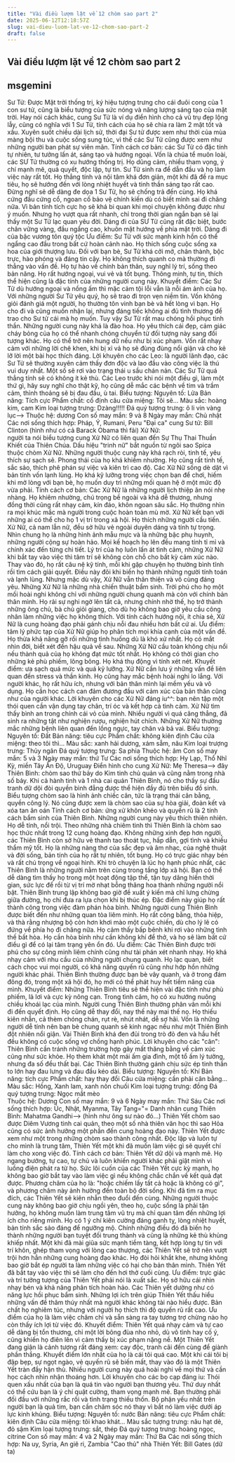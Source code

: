 ```yaml
---
title: "Vài điều lượm lặt về 12 chòm sao part 2"
date: 2025-06-12T12:18:57Z
slug: vai-dieu-luom-lat-ve-12-chom-sao-part-2
draft: false
---
```


## Vài điều lượm lặt về 12 chòm sao part 2

## msgemini

Sư Tử: 
Được Mặt trời thống trị, ký hiệu tượng trưng cho cái đuôi cong của 1 con sư tử, cũng là biểu tượng của sức nóng và năng lượng sáng tạo của mặt trời. Hay nói cách khác, cung Sư Tử là ví dụ điển hình cho cả vũ trụ đẹp lộng lẫy, cũng có nghĩa với 1 Sư Tử, tính cách của họ sẽ chia ra làm 2 mặt tốt và xấu.
Xuyên suốt chiều dài lịch sử, thời đại Sư tử được xem như thời của mùa màng bội thu và cuộc sống sung túc, vì thế các Sư Tử cũng được xem như những người ban phát sự viên mãn.
Tính cách cơ bản: các Sư Tử có đặc tính tự nhiên, tư tưởng lấn át, sáng tạo và hướng ngoại. Vốn là chúa tể muôn loài, các SƯ Tử thường có xu hướng thống trị. Họ dũng cảm, nhiều tham vọng, ý chí mạnh mẽ, quả quyết, độc lập, tự tin. 
Sư Tử sinh ra để dẫn đầu và họ làm việc này rất tốt. Họ thẳng tính và nội tâm khá đơn giản, một khi đã đề ra mục tiêu, họ sẽ hướng đến với lòng nhiệt huyết và tinh thần sáng tạo rất cao. 
Đừng nghĩ sẽ dễ dàng đe dọa 1 Sư Tử, họ sẽ chống trả đến cùng. Họ khá cứng đầu cứng cổ, ngoan cố bảo vệ chính kiến dù có biết mình sai đi chăng nữa. Vì bản tính tích cực họ sẽ khá bi quan khi mọi chuyện không được như ý muốn. Nhưng họ vượt qua rất nhanh, chỉ trong thời gian ngắn bạn sẽ lại thấy một Sư Tử lạc quan yêu đời. Dáng đi của SƯ Tử cũng rất đặc biệt, bước chân vững vàng, đầu ngẩng cao, khuôn mặt hướng về phía mặt trời. Dáng đi của bậc vương tôn quý tộc
Ưu điểm: Sư Tử với sức mạnh kinh hồn có thể ngẩng cao đầu trong bất cứ hoàn cảnh nào. Họ thích sống cuộc sống xa hoa của giới thượng lưu. Đối với bạn bè, Sư Tử khá cởi mở, chân thành, bộc trực, hào phóng và đáng tin cậy.
Họ không thích quanh co mà thường đi thẳng vào vấn đề. Họ tự hào về chính bản thân, suy nghĩ lý trí, sống theo bản năng. Họ rất hướng ngoại, vui vẻ và tốt bụng. Thông minh, tự tin, thích thể hiện cũng là đặc tính của những người cung này.
Khuyết điểm: Các Sư Tử dù hướng ngoại và nồng ấm thì mặc cảm tội lỗi vẫn là nỗi ám ảnh của họ. Với những người Sư Tử yêu quý, họ sẽ trao đi trọn vẹn niềm tin. Vốn không giỏi đánh giá một người, họ thường tôn vinh bạn bè và hết lòng vì bạn. Họ cho đi và cũng muốn nhận lại, nhưng đáng tiếc không ai đủ tình thương để trao cho Sư tử cái mà họ muốn.
Tuy vậy Sư Tử rất mau chóng hồi phục tinh thần. Những người cung này khá là đào hoa. Họ yêu thích cái đẹp, cảm giác cháy bỏng của họ có thể nhanh chóng chuyển từ đối tượng này sang đối tượng khác. Họ có thể trở nên hung dữ nếu như bị xúc phạm. Vốn rất nhạy cảm với những lời chê khen, khi bị xỉ vả họ sẽ đùng đùng nổi giận và cho kẻ lỡ lời một bài học thích đáng.
Lời khuyên cho các Leo: là người lãnh đạo, các Sư Tử sẽ thường xuyên cảm thấy đơn độc và lao đầu vào công việc là thú vui duy nhất. Một số sẽ rơi vào trạng thái u sầu chán nản. Các Sư Tử quá thẳng tính sẽ có không ít kẻ thù. Các Leo trước khi nói một điều gì, làm một thứ gì, hãy suy nghĩ cho thật kỹ, họ cũng dễ mắc các bệnh về tim và trầm cảm, thỉnh thoảng sẽ bị đau đầu, ù tai.
Biểu tượng: 
Nguyên tố: Lửa
Bản năng: Tích cực 
Phẩm chất: cố định
câu cửa miệng: Tôi sẽ...
Màu sắc: hoàng kim, cam
Kim loại tượng trưng: Dzàng!!!!! 
Đá quý tượng trưng: ô li vin vàng lục-->
Thuộc hệ: dương 
Con số may mắn: 9 và 8
Ngày may mắn: Chủ nhật
Các nơi sống thích hợp: Pháp, Ý, Rumani, Peru
"Đại ca" cung Sư tử: Bill Clinton (hình như có cả Barack Obama thì fải)
Xử Nữ:  
người ta nói biểu tượng cung Xử Nữ có liên quan đến Sự Thụ Thai Thuần Khiết của Thiên Chúa. Dấu hiệu "trinh nữ" bắt nguồn từ ngôi sao Spica thuộc chòm Xử Nữ. Những người thuộc cung này khá rạch ròi, tinh tế, yêu thích sự sạch sẽ. Phong thái của họ khá khiềm nhường. Họ cũng rất tinh tế, sắc sảo, thích phê phán sự việc và kiên trì cao độ. Các Xữ Nữ sống dè dặt vì bản tính vốn lạnh lùng. Họ khá kỹ lưỡng trong việc chọn bạn để chơi, hiếm khi mở lòng với bạn bè, họ muốn duy trì những mối quan hệ ở một mức độ vừa phải. 
Tính cách cơ bản: Các Xử Nữ là những người lịch thiệp ăn nói nhẹ nhàng. Họ khiêm nhường, chú trọng bề ngoài và khá dễ thương, nhưng đồng thời cũng rất nhạy cảm, kín đáo, khôn ngoan sâu sắc. Họ thường nhìn ra mọi khúc mắc mà người trong cuộc hoàn toàn mù mờ. Xử Nữ kết bạn với những ai có thể cho họ 1 vị trí trong xã hội. Họ thích những người cầu tiến. 
Xử Nữ, cả nam lẫn nữ, đều sở hữu vẻ ngoài duyên dáng và tính tự trọng. Nhìn chung họ là những hình ảnh mẫu mực và là những bậc phụ huynh, những người cộng sự hoàn hảo. Mọi kế hoạch họ lên đều mang tính tỉ mỉ và chính xác đến từng chi tiết. 
Lý trí của họ luôn lấn át tình cảm, những Xử Nữ khi bắt tay vào việc thì tâm trí sẽ không còn chỗ cho bất kỳ cảm xúc nào. Thay vào đó, họ rất câu nệ kỹ tính, mỗi khi gặp chuyện họ thường bình tĩnh rồi tìm cách giải quyết. Điều này đôi khi biến họ thành những người tính toán và lạnh lùng. Nhưng mặc dù vậy, Xử Nữ vẫn thân thiện và vô cùng đáng yêu. 
Những Xử Nữ là những nhà chiến thuật bẩm sinh. Trời phú cho họ một mối hoài nghi không chỉ với những người chung quanh mà còn với chính bản thân mình. Họ rải sự nghi ngờ lên tất cả, nhưng chính nhờ thế, họ trở thành những ông chủ, bà chủ giỏi giang, cho dù họ không bao giờ yêu cầu công nhân làm những việc họ không thích. Với tính cách hướng nội, ít chia sẻ, Xử Nữ là cung hoàng đạo phải gánh chịu nỗi đau nhiều hơn bất cứ ai. 
Ưu điểm: tâm lý phức tạp của Xử Nữ giúp họ phân tích mọi khía cạnh của một vấn đề. Họ thừa khả năng gỡ rối những tình huống dù là khó xử nhất. Họ có mắt nhìn đời, biết xét đến hậu quả về sau. Những Xử Nữ cầu toàn không chịu nổi nếu thành quả của họ không đạt mức tốt nhất. Họ không có thời gian cho những kẻ phù phiếm, lông bông. Họ khá thụ động vì tính xét nét. 
Khuyết điểm: ưa sạch quá mức và quá kỹ lưỡng. Xử Nữ cần lưu ý những vấn đề liên quan đến stress và thần kinh. Họ cũng hay mắc bệnh hoài nghi lo lắng. Với người khác, họ rất hữu ích, nhưng với bản thân mình lại mềm yếu và vô dụng. Họ cần học cách can đảm đương đầu với cảm xúc của bản thân cũng như của người khác. 
Lời khuyên cho các Xử Nữ đáng iu^^: bạn nên tập một thói quen cần vận dụng tay chân, trí óc và kết hợp cả tình cảm. Xử Nữ tìm thấy bình an trong chính cái vỏ của mình. Nhiều người vì quá căng thẳng, đã sinh ra những tật như nghiện rượu, nghiện hút chích. Những Xử Nữ thường mắc những bệnh liên quan đến lồng ngực, tay chân và bả vai. 
Biểu tượng: 
Nguyên tố: Đất 
Bản năng: tiêu cực 
Phẩm chất: không kiên định 
Câu cửa miệng: theo tôi thì... 
Màu sắc: xanh hải dương, xám sẫm, nâu 
Kim loại trượng trưng: Thủy ngân 
Đá quý tượng trưng: Sa phia 
Thuộc hệ: âm 
Con số may mắn: 5 và 3 
Ngày may mắn: thứ Tư 
Các nơi sống thích hợp: Hy Lạp, Thổ Nhĩ Kỳ, miền Tây Ấn Độ, Uruguay 
Điển hình cho cung Xử Nữ: Mẹ Theresa--> đây   
Thiên Bình: chòm sao thứ bảy do Kim tinh chủ quản và cũng nằm trong nhà số bảy. Khi cả hành tinh và 1 nhà cai quản Thiên Bình, nó cho thấy sự đấu tranh dữ dội đòi quyền bình đẳng được thể hiện đầy đủ trên biểu đồ sinh. 
Biểu tượng chòm sao là hình ảnh chiếc cân, tức là trạng thái cân bằng, quyền công lý. Nó cũng được xem là chòm sao của sự hòa giải, đoàn kết và xóa tan ân oán 
Tính cách cơ bản: ứng xử khôn khéo và quyến rũ là 2 tính cách bẩm sinh của Thiên Bình. Những người cung này yêu thích thiên nhiên. Họ dễ tính, nổi trội. Theo những nhà chiêm tinh thì Thiên Bình là chòm sao học thức nhất trong 12 cung hoàng đạo. Không những xinh đẹp hơn người, các Thiên Bình còn sở hữu vẻ thanh tao thoát tục, hấp dẫn, gợi tình và khiếu thẩm mỹ tốt. 
Họ là những nàng thơ của sắc đẹp và âm nhạc, của nghệ thuật và đời sống, bản tính của họ rất tự nhiên, tốt bụng. Họ có trực giác nhạy bén và rất chú trọng về ngoại hình. Khi trò chuyện là lúc họ hạnh phúc nhất, các Thiên Bình là những người nằm trên cùng trong tầng lớp xã hội. Bạn có thể dễ dàng tìm thấy họ trong một hoạt động tập thể, tận tụy dâng hiến thời gian, sức lực để rồi từ vị trí mờ nhạt bỗng thăng hoa thành những người nổi bật. Thiên Bình trung lập không bao giờ đề xuất ý kiến mà chĩ lưng chừng giữa đường, họ chỉ đưa ra lựa chọn khi bị thúc ép. Đặc điểm này giúp họ rất thành công trong việc đàm phán hòa bình. 
Những người cung Thiên Bình được biết đến như những quan tòa liêm minh. Họ rất công bằng, thỏa hiệp, và thà rằng nhượng bộ còn hơn khơi mào một cuộc chiến, dù cho lý lẽ có đứng về phía họ đi chăng nữa. Họ cảm thấy bấp bênh khi rơi vào những tình thế bất hòa. Họ cần hòa bình như cần không khí để thở, và họ sẽ làm bất cứ điều gì để có lại tâm trạng yên ổn đó.
Ưu điểm: Các Thiên Bình được trời phú cho sự công minh liêm chính cũng như tài phán xét nhanh nhạy. Họ khá nhạy cảm với nhu cầu của những người chung quanh. Họ lạc quan, biết cách chọc vui mọi người, có khả năng quyến rũ cũng như hớp hồn những người khác phái. Thiên Bình thường được bạn bè vây quanh, và ở trong đám đông đó, trong một xã hội đó, họ mới có thể phát huy hết tiềm năng của mình. 
Khuyết điểm: Những Thiên Bình tiêu sẽ thể hiện vài đặc tính như phù phiếm, lả lơi và cực kỳ nông cạn. Trong tình cảm, họ có xu hướng nuông chiều khoái lạc của mình. 
Người cung Thiên Bình thường phân vân mỗi khi đi đến quyết định. Họ cũng dễ thay đổi, nay thế này mai thế nọ. Họ thiếu kiên nhẫn, cả thèm chóng chán, rụt rè, nhút nhát, dễ sợ hãi. Vốn là những người dễ tính nên bạn bè chung quanh sẽ kinh ngạc nếu như một Thiên Bình đột nhiên nổi giận. Vài Thiên Bình khá đen đủi trong trò đỏ đen và hầu hết đều không có cuộc sống vợ chồng hạnh phúc. 
Lời khuyên cho các "cân": Thiên Bình cần tránh những trường hợp gây mất thăng bằng về cảm xúc cũng như sức khỏe. Họ thèm khát một mái ấm gia đình, một tổ ấm lý tưởng, nhưng đa số đều thất bại. Các Thiên Bình thường gánh chịu sức ép tinh thần to lớn hay đau lưng và đau đầu kéo dài. 
Biểu tượng: 
Nguyên tố: Khí 
Bản năng: tích cực 
Phẩm chất: hay thay đổi 
Câu cửa miệng: cần phải cân bằng... 
Màu sắc: Hồng, Xanh lam, xanh nõn chuối 
Kim loại tượng trưng: đồng 
Đá quý tượng trưng: Ngọc mắt mèo  
Thuộc hệ: Dương 
Con số may mắn: 9 và 6 
Ngày may mắn: Thứ Sáu 
Các nơi sống thích hợp: Úc, Nhật, Myanma, Tây Tạng="= 
Danh nhân cung Thiên Bình: Mahatma Gandhi-->  (hình như ông sư nào đó...) 
Thiên Yết 
chòm sao được Diêm Vương tinh cai quản, theo một số nhà thiên văn học thì sao Hỏa cũng có sức ảnh hưởng một phần đến cung hoàng đạo này. Thiên Yết được xem như một trong những chòm sao thành công nhất. 
Độc lập và  luôn tự cho mình là trung tâm, Thiên Yết một khi đã muốn làm việc gì sẽ quyết chí làm cho xong việc đó. 
Tính cách cơ bản: Thiên Yết dữ dội và mạnh mẽ. Họ ngang bướng, tự cao, tự chủ và luôn khiến người khác phải giật mình vì luồng điện phát ra từ họ. Sức lôi cuốn của các Thiên Yết cực kỳ mạnh, họ không bao giờ bắt tay vào làm việc gì nếu không chắc chắn về kết quả đạt được. Phương châm của họ là: "hoặc chiếm lấy tất cả hoặc là không có gì", và phương châm này ảnh hưởng đến toàn bộ đời sống. Khi đã tìm ra mục đích, các Thiên Yết sẽ kiên nhẫn theo đuổi đến cùng. Những người thuộc cung này không bao giờ chịu ngồi yên, theo họ, cuộc sống là phải tận hưởng, họ không muốn làm trung tâm vũ trụ mà chỉ quan tâm đến những lợi ích cho riêng mình. 
Họ có 1 ý chí kiên cường đáng ganh tỵ, lòng nhiệt huyết, bản tính sắc sảo đáng để ngưỡng mộ. Chính những điều đó đã biến họ thành những người bạn tuyệt đối trung thành và cũng là những kẻ thù khủng khiếp nhất. 
Một khi đã mài giũa sức mạnh tiềm tàng, kết hợp lòng tự tin với trí khôn, ghép tham vọng với lòng cao thượng, các Thiên Yết sẽ trở nên vượt trội hơn hẳn những cung hoàng đạo khác. Họ đòi hỏi khắt khe, nhưng không bao giờ bắt ép người ta làm những việc có hại cho bản thân mình. Thiên Yết đã bắt tay vào việc thì sẽ làm cho đến hơi thở cuối cùng. 
Ưu điểm: trực giác và trí tưởng tượng của Thiên Yết phải nói là xuất sắc. Họ sở hữu cái nhìn nhạy bén và khả năng phân tích hoàn hảo. Các Thiên yết dường như có năng lực hồi phục bẩm sinh. Những lợi ích trên giúp Thiên Yết thấu hiểu những vấn đề thâm thúy nhất mà người khác không tài nào hiểu được. Bản chất họ nghiêm túc, nhưng với người họ thích thì độ quyến rũ rất cao. Ưu điểm của họ là làm việc chăm chỉ và sẵn sàng ra tay tương trợ chừng nào họ còn thấy ích lợi từ việc đó. 
Khuyết điểm: Thiên Yết quá nhạy cảm và tự cao dễ dàng bị tổn thương, chỉ một lời bông đùa nho nhỏ, dù vô tình hay cố ý, cũng khiến họ điên lên vì cảm thấy bị xúc phạm nặng nề. Một Thiên Yết đang giận là cảnh tượng rất đáng xem: cay độc, tranh cãi đến cùng để giành phần thắng. Khuyết điểm lớn nhất của họ là cái tôi quá cao. Một khi cái tôi bị đập bẹp, sự ngọt ngào, vẻ quyến rũ sẽ biến mất, thay vào đó là một Thiên Yết tràn đầy hận thù. Nhiều người cung này quá hoài nghi về mọi thứ và cần học cách nhìn nhận thoáng hơn. 
Lời khuyên cho các bọ cạp đáng iu: Thói quen xấu nhất của bạn là quá tin vào người bạn thương yêu. Thứ duy nhất có thể cứu bạn là ý chí quật cường, tham vọng mạnh mẽ. Bạn thường phải đối đầu với những rắc rối và tình trạng thiếu thốn. Bộ phận yếu nhất trên người bạn là quả tim, bạn cần chăm sóc nó thay vì bắt nó làm việc dưới áp lực kinh khủng. 
Biểu tượng: 
Nguyên tố: nước 
Bản năng: tiêu cực 
Phẩm chất: kiên định 
Câu cửa miệng: tôi khao khát... 
Màu sắc tượng trưng: nâu hạt dẻ, đỏ sậm 
Kim loại tượng trưng: sắt, thép 
Đá quý tượng trưng: hoàng ngọc, citrine 
Con số may mắn: 4 và 2 
Ngày may mắn: Thứ Ba 
Các nơi sống thích hợp: Na uy, Syria, An giê ri, Zambia 
"Cao thủ" nhà Thiên Yết: Bill Gates (dữ ta)